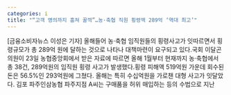 ```yaml
---
categories: i
title: "“고객 명의까지 훔쳐 꿀꺽”…농·축협 직원 횡령액 289억 ‘역대 최고’"
---
```

[금융소비자뉴스 이성은 기자] 올해들어 농&middot;축협 임직원들의 횡령사고가 잇따르면서 횡령규모가 총 289억 원에 달하는 것으로 나타나 대책마련이 요구되고 있다.국회 이달곤 의원이 23일 농협중앙회에서 받은 자료에 따르면 올해 1월부터 현재까지 농&middot;축협에서 총 38건, 289억원의 임직원 횡령 사고가 발생했다.횡령 피해액 519억원 가운데 회수된 돈은 56.5%인 293억원에 그쳤다. 올해는 특히 수십억원을 가로챈 대형 사고가 잇달았다. 김포 파주인삼농협 파주지점 A씨는 구매품을 허위 매입하는 등의 수법으로 지난